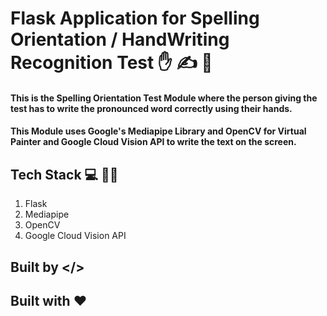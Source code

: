 # Flask Application for Spelling Orientation / HandWriting Recognition Test ✋ ✍️ 📖

#### This is the Spelling Orientation Test Module where the person giving the test has to write the pronounced word correctly using their hands.

#### This Module uses Google's Mediapipe Library and OpenCV for Virtual Painter and Google Cloud Vision API to write the text on the screen.

## Tech Stack 💻 🧑‍💻

1. Flask 
2. Mediapipe 
3. OpenCV 
4. Google Cloud Vision API 


## Built by </>
## Built with ❤️
